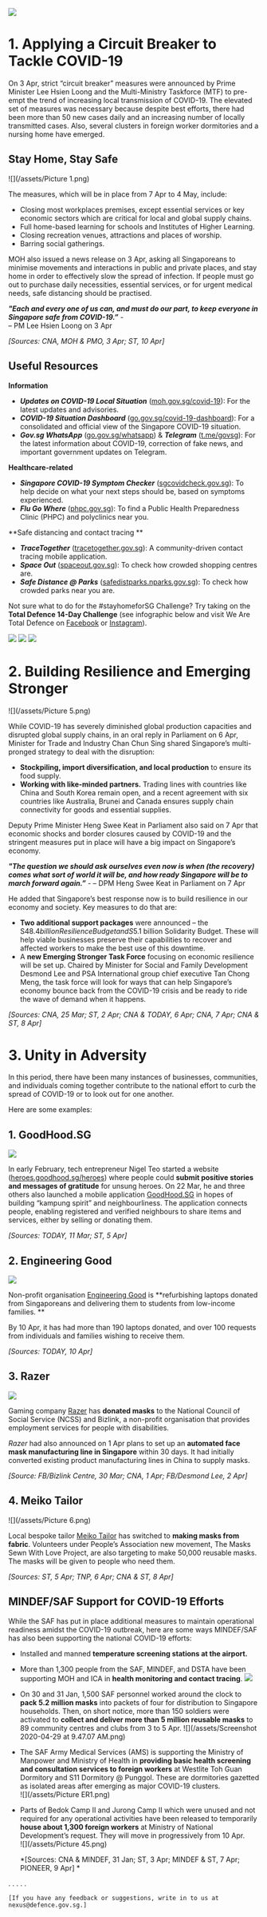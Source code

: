 

![](/assets/splash.png)
# 1. Applying a Circuit Breaker to Tackle COVID-19
On 3 Apr, strict “circuit breaker” measures were announced by Prime Minister Lee Hsien Loong and the Multi-Ministry Taskforce (MTF) to pre-empt the trend of increasing local transmission of COVID-19. The elevated set of measures was necessary because despite best efforts, there had been more than 50 new cases daily and an increasing number of locally transmitted cases. Also, several clusters in foreign worker dormitories and a nursing home have emerged.

## Stay Home, Stay Safe

![](/assets/Picture 1.png)

The measures, which will be in place from 7 Apr to 4 May, include:

*   Closing most workplaces premises, except essential services or key economic sectors which are critical for local and global supply chains.
*   Full home-based learning for schools and Institutes of Higher Learning. 
*   Closing recreation venues, attractions and places of worship. 
*   Barring social gatherings.

MOH also issued a news release on 3 Apr, asking all Singaporeans to minimise movements and interactions in public and private places, and stay home in order to effectively slow the spread of infection. If people must go out to purchase daily necessities, essential services, or for urgent medical needs, safe distancing should be practised.  

**_"Each and every one of us can, and must do our part, to keep everyone in Singapore safe from COVID-19.”_** -        
– PM Lee Hsien Loong on 3 Apr 

*[Sources: CNA, MOH & PMO, 3 Apr; ST, 10 Apr]*

## Useful Resources
**Information**
*   ***Updates on COVID-19 Local Situation*** ([moh.gov.sg/covid-19](https://moh.gov.sg/covid-19)): For the latest updates and advisories. 
*   ***COVID-19 Situation Dashboard*** ([go.gov.sg/covid-19-dashboard](https://go.gov.sg/covid-19-dashboard)): For a consolidated and official view of the Singapore COVID-19 situation. 
*   ***Gov.sg WhatsApp*** ([go.gov.sg/whatsapp](https://go.gov.sg/whatsapp)) & ***Telegram*** ([t.me/govsg](https://t.me/govsg)): For the latest information about COVID-19, correction of fake news, and important government updates on Telegram. 

**Healthcare-related**
*  ***Singapore COVID-19 Symptom Checker***  ([sgcovidcheck.gov.sg](https://sgcovidcheck.gov.sg)): To help decide on what your next steps should be, based on symptoms experienced.
*   ***Flu Go Where*** ([phpc.gov.sg](https://phpc.gov.sg)): To find a Public Health Preparedness Clinic (PHPC) and polyclinics near you. 

**Safe distancing and contact tracing **
*  ***TraceTogether*** ([tracetogether.gov.sg](https://tracetogether.gov.sg)): A community-driven contact tracing mobile application. 
*   ***Space Out*** ([spaceout.gov.sg](https://spaceout.gov.sg)): To check how crowded shopping centres are.
*   ***Safe Distance @ Parks*** ([safedistparks.nparks.gov.sg](https://safedistparks.nparks.gov.sg)): To check how crowded parks near you are.

Not sure what to do for the #stayhomeforSG Challenge? Try taking on the **Total Defence 14-Day Challenge** (see infographic below and visit We Are Total Defence on [Facebook](https://https://www.facebook.com/WeAreTotalDefence/) or [Instagram](https://https://www.instagram.com/wearetotaldefence/?hl=en)).


![](/assets/td1.png)
![](/assets/td2.png)
![](/assets/td3.png)

# 2. Building Resilience and Emerging Stronger

![](/assets/Picture 5.png)

While COVID-19 has severely diminished global production capacities and disrupted global supply chains, in an oral reply in Parliament on 6 Apr, Minister for Trade and Industry Chan Chun Sing shared Singapore’s multi-pronged strategy to deal with the disruption: 

*  **Stockpiling, import diversification, and local production** to ensure its food supply.  
*  **Working with like-minded partners.** Trading lines with countries like China and South Korea remain open, and a recent agreement with six countries like Australia, Brunei and Canada ensures supply chain connectivity for goods and essential supplies. 

Deputy Prime Minister Heng Swee Keat in Parliament also said on 7 Apr that economic shocks and border closures caused by COVID-19 and the stringent measures put in place will have a big impact on Singapore’s economy. 

**_"The question we should ask ourselves even now is when (the recovery) comes what sort of world it will be, and how ready Singapore will be to march forward again.”_** - 
– DPM Heng Swee Keat in Parliament on 7 Apr 

He added that Singapore’s best response now is to build resilience in our economy and society. Key measures to do that are: 

*  **Two additional support packages** were announced – the S$48.4 billion Resilience Budget and S$5.1 billion Solidarity Budget. These will help viable businesses preserve their capabilities to recover and affected workers to make the best use of this downtime. 
*  A **new Emerging Stronger Task Force** focusing on economic resilience will be set up. Chaired by Minister for Social and Family Development Desmond Lee and PSA International group chief executive Tan Chong Meng, the task force will look for ways that can help Singapore’s economy bounce back from the COVID-19 crisis and be ready to ride the wave of demand when it happens.

*[Sources: CNA, 25 Mar; ST, 2 Apr; CNA & TODAY, 6 Apr; CNA, 7 Apr; CNA & ST, 8 Apr]*

# 3. Unity in Adversity

In this period, there have been many instances of businesses, communities, and individuals coming together contribute to the national effort to curb the spread of COVID-19 or to look out for one another. 

Here are some examples: 

## 1. GoodHood.SG

![](/assets/88096091_113327780274519_561000351801540608_o.jpg)

In early February, tech entrepreneur Nigel Teo started a website ([heroes.goodhood.sg/heroes](https://heroes.goodhood.sg/heroes)) where people could **submit positive stories and messages of gratitude** for unsung heroes. On 22 Mar, he and three others also launched a mobile application [GoodHood.SG](https://https://goodhood.sg/) in hopes of building “kampung spirit” and neighbourliness. The application connects people, enabling registered and verified neighbours to share items and services, either by selling or donating them. 

*[Sources: TODAY, 11 Mar; ST, 5 Apr]*

## 2. Engineering Good

![](/assets/92504196_2601217913469979_6698352693292826624_n.jpg)

Non-profit organisation [Engineering Good](https://https://engineeringgood.org) is **refurbishing laptops donated from Singaporeans and delivering them to students from low-income families. **

By 10 Apr, it has had more than 190 laptops donated, and over 100 requests from individuals and families wishing to receive them.

*[Sources: TODAY, 10 Apr]*

## 3. Razer

![](/assets/91912887_3070863412933332_3020621362218663936_o.jpg)

Gaming company [Razer](https://https://www.razer.com/sg-en) has **donated masks** to the National Council of Social Service (NCSS) and Bizlink, a non-profit organisation that provides employment services for people with disabilities. 

*Razer* had also announced on 1 Apr plans to set up an **automated face mask manufacturing line in Singapore** within 30 days. It had initially converted existing product manufacturing lines in China to supply masks. 

*[Source: FB/Bizlink Centre, 30 Mar; CNA, 1 Apr; FB/Desmond Lee, 2 Apr]*

## 4. Meiko Tailor

![](/assets/Picture 6.png)

Local bespoke tailor [Meiko Tailor](https://https://www.facebook.com/meikotailor/) has switched to **making masks from fabric**. Volunteers under People’s Association new movement, The Masks Sewn With Love Project, are also targeting to make 50,000 reusable masks. The masks will be given to people who need them. 

*[Sources: ST, 5 Apr; TNP, 6 Apr; CNA & ST, 8 Apr]*

## MINDEF/SAF Support for COVID-19 Efforts

While the SAF has put in place additional measures to maintain operational readiness amidst the COVID-19 outbreak, here are some ways MINDEF/SAF has also been supporting the national COVID-19 efforts: 
*  Installed and manned **temperature screening stations at the airport.** 
*  More than 1,300 people from the SAF, MINDEF, and DSTA have been supporting MOH and ICA in **health monitoring and contact tracing**.
![](/assets/ms1.png)
*  On 30 and 31 Jan, 1,500 SAF personnel worked around the clock to **pack 5.2 million masks** into packets of four for distribution to Singapore households. Then, on short notice, more than 150 soldiers were activated to **collect and deliver more than 5 million reusable masks** to 89 community centres and clubs from 3 to 5 Apr. 
![](/assets/Screenshot 2020-04-29 at 9.47.07 AM.png)
*  The SAF Army Medical Services (AMS) is supporting the Ministry of Manpower and Ministry of Health in **providing basic health screening and consultation services to foreign workers** at Westlite Toh Guan Dormitory and S11 Dormitory @ Punggol. These are dormitories gazetted as isolated areas after emerging as major COVID-19 clusters.
<BR>![](/assets/Picture ER1.png)
*  Parts of Bedok Camp II and Jurong Camp II which were unused and not required for any operational activities have been released to temporarily **house about 1,300 foreign workers** at Ministry of National Development’s request. They will move in progressively from 10 Apr.
	<br>![](/assets/Picture 45.png)
 
	*[Sources: CNA & MINDEF, 31 Jan; ST, 3 Apr; MINDEF & ST, 7 Apr; PIONEER, 9 Apr] *
	
. . . . .
	
	[If you have any feedback or suggestions, write in to us at nexus@defence.gov.sg.]
   
